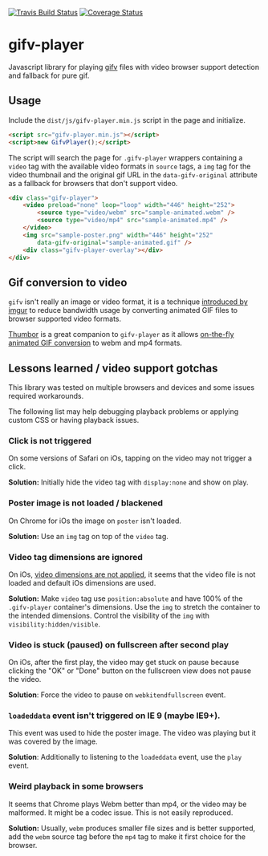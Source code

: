 [![Travis Build Status](https://travis-ci.org/globocom/gifv-player.svg)](https://travis-ci.org/globocom/gifv-player)
[![Coverage Status](https://img.shields.io/coveralls/globocom/gifv-player.svg)](https://coveralls.io/r/globocom/gifv-player)

# gifv-player

Javascript library for playing [gifv][gifv] files with video browser support detection
and fallback for pure gif.

[gifv]: http://imgur.com/blog/2014/10/09/introducing-gifv/


## Usage

Include the `dist/js/gifv-player.min.js` script in the page and initialize.

```html
<script src="gifv-player.min.js"></script>
<script>new GifvPlayer();</script>
```

The script will search the page for `.gifv-player` wrappers containing a `video`
tag with the available video formats in `source` tags, a `img` tag for
the video thumbnail and the original gif URL in the `data-gifv-original`
attribute as a fallback for browsers that don't support video.

```html
<div class="gifv-player">
    <video preload="none" loop="loop" width="446" height="252">
        <source type="video/webm" src="sample-animated.webm" />
        <source type="video/mp4" src="sample-animated.mp4" />
    </video>
    <img src="sample-poster.png" width="446" height="252"
        data-gifv-original="sample-animated.gif" />
    <div class="gifv-player-overlay"></div>
</div>
```


## Gif conversion to video

`gifv` isn't really an image or video format, it is a technique
[introduced by imgur][gifv] to reduce bandwidth usage by converting animated
GIF files to browser supported video formats.

[Thumbor][Thumbor] is a great companion to `gifv-player` as it allows
[on-the-fly animated GIF conversion][Thumbor-Gifv] to webm and mp4 formats.

[Thumbor]: https://github.com/thumbor/thumbor
[Thumbor-Gifv]: https://github.com/thumbor/thumbor/wiki/GifV


## Lessons learned / video support gotchas

This library was tested on multiple browsers and devices and some issues
required workarounds.

The following list may help debugging playback problems or applying custom CSS
or having playback issues.


### Click is not triggered

On some versions of Safari on iOs, tapping on the video may not trigger a click.

**Solution:** Initially hide the video tag with `display:none` and show on play.


### Poster image is not loaded / blackened

On Chrome for iOs the image on `poster` isn't loaded.

**Solution:** Use an `img` tag on top of the `video` tag.


### Video tag dimensions are ignored

On iOs, [video dimensions are not applied][video-dimensions-stack-overflow],
it seems that the video file is not loaded and default iOs dimensions are used.

**Solution:** Make `video` tag use `position:absolute` and have 100% of the
`.gifv-player` container's dimensions. Use the `img` to stretch the container
to the intended dimensions. Control the visibility of the `img` with
`visibility:hidden/visible`.

[video-dimensions-stack-overflow]: http://stackoverflow.com/questions/14250583/safari-on-ipad-ios6-does-not-scale-html5-video-to-fill-100-of-page-width


### Video is stuck (paused) on fullscreen after second play

On iOs, after the first play, the video may get stuck on pause because clicking
the "OK" or "Done" button on the fullscreen view does not pause the video.

**Solution**: Force the video to pause on `webkitendfullscreen` event.


### `loadeddata` event isn't triggered on IE 9 (maybe IE9+).

This event was used to hide the poster image. The video was playing but it was
covered by the image.

**Solution**: Additionally to listening to the `loadeddata` event, use the
`play` event.


### Weird playback in some browsers

It seems that Chrome plays Webm better than mp4, or the video may be malformed.
It might be a codec issue. This is not easily reproduced.

**Solution:** Usually, `webm` produces smaller file sizes and is better
supported, add the `webm` source tag before the `mp4` tag to make it first
choice for the browser.
